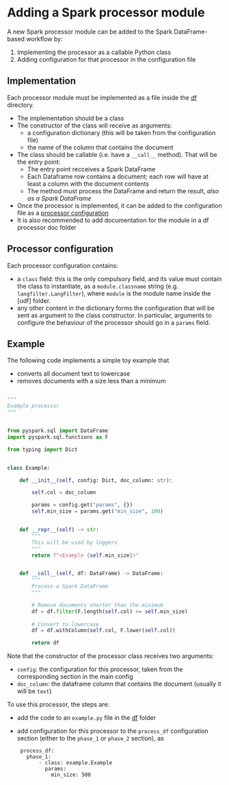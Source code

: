 # Adding a Spark processor module

A new Spark processor module can be added to the Spark DataFrame-based 
workflow by:
1. Implementing the processor as a callable Python class
2. Adding configuration for that processor in the configuration file


## Implementation

Each processor module must be implemented as a file inside the [df] directory.

  * The implementation should be a class
  * The constructor of the class will receive as arguments:
      - a configuration dictionary (this will be taken from the configuration
	    file)
	  - the name of the column that contains the document
  * The class should be callable (i.e. have a `__call__` method). That will be
    the entry point:
	  - The entry point recceives a Spark DataFrame
	  - Each Dataframe row contains a document; each row will have at least a
	    column with the document contents
	  - The method must process the DataFrame and return the result, _also
	    as a Spark DataFrame_
  * Once the processor is implemented, it can be added to the configuration
    file as a [processor configuration](#processor-configuration)
  * It is also recommended to add documentation for the module in a
    df processor doc folder


## Processor configuration

Each processor configuration contains:
 * a `class` field: this is the only compulsory field, and its value must
   contain the class to instantiate, as a `module.classname` string (e.g.
   `langfilter.LangFilter`), where `module` is the module name inside the
   [udf] folder.
 * any other content in the dictionary forms the configuration that will be
   sent as argument to the class constructor. In particular, arguments to
   configure the behaviour of the processor should go in a `params` field.


## Example

The following code implements a simple toy example that
 * converts all document text to lowercase
 * removes documents with a size less than a minimum
 
```Python

"""
Example processor
"""


from pyspark.sql import DataFrame
import pyspark.sql.functions as F

from typing import Dict


class Example:

    def __init__(self, config: Dict, doc_column: str):

        self.col = doc_column

        params = config.get("params", {})
        self.min_size = params.get("min_size", 100)


    def __repr__(self) -> str:
        """
        This will be used by loggers
        """
        return f"<Example {self.min_size}>"


    def __call__(self, df: DataFrame) -> DataFrame:
        """
        Process a Spark DataFrame
        """

        # Remove documents shorter than the minimum
        df = df.filter(F.length(self.col) >= self.min_size)
		
        # Convert to lowercase
        df = df.withColumn(self.col, F.lower(self.col))

        return df
```

Note that the constructor of the processor class receives two arguments:
 * `config`: the configuration for this processor, taken from the
   corresponding section in the main config
 * `doc_column`: the dataframe column that contains the document (usually
   it will be `text`)


To use this processor, the steps are:
  * add the code to an `example.py` file in the [df] folder
  * add configuration for this processor to the `process_df` configuration
    section (either to the `phase_1` or `phase_2` section), as
	
	     process_df:
		   phase_1:
  	           - class: example.Example
                 params:
                   min_size: 500
  
  

[df]: ../dps/spark_df/df
